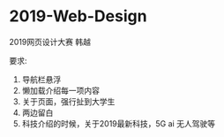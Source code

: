 # 2019-Web-Design
2019网页设计大赛
韩越

要求:

1. 导航栏悬浮
2. 懒加载介绍每一项内容
3. 关于页面，强行扯到大学生
4. 两边留白
5. 科技介绍的时候，关于2019最新科技，5G ai 无人驾驶等